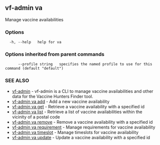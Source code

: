 ## vf-admin va

Manage vaccine availabilities

### Options

```
  -h, --help   help for va
```

### Options inherited from parent commands

```
      --profile string   specifies the named profile to use for this command (default "default")
```

### SEE ALSO

* [vf-admin](vf-admin.md)	 - vf-admin is a CLI to manage vaccine availabilities and other data for the Vaccine Hunters Finder tool.
* [vf-admin va add](vf-admin_va_add.md)	 - Add a new vaccine availability
* [vf-admin va get](vf-admin_va_get.md)	 - Retrieve a vaccine availability with a specified id
* [vf-admin va list](vf-admin_va_list.md)	 - Retrieve a list of vaccine availabilities within the vicinity of a postal code
* [vf-admin va remove](vf-admin_va_remove.md)	 - Remove a vaccine availability with a specified id
* [vf-admin va requirement](vf-admin_va_requirement.md)	 - Manage requirements for vaccine availability
* [vf-admin va timeslot](vf-admin_va_timeslot.md)	 - Manage timeslots for vaccine availability
* [vf-admin va update](vf-admin_va_update.md)	 - Update a vaccine availability with a specified id


